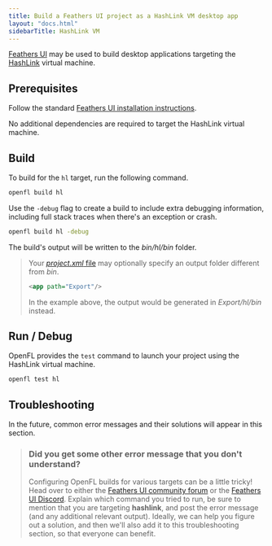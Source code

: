 ```yaml
---
title: Build a Feathers UI project as a HashLink VM desktop app
layout: "docs.html"
sidebarTitle: HashLink VM
---
```


[Feathers UI](/) may be used to build desktop applications targeting the [HashLink](https://hashlink.haxe.org) virtual machine.

## Prerequisites

Follow the standard [Feathers UI installation instructions](./installation.md).

No additional dependencies are required to target the HashLink virtual machine.

## Build

To build for the `hl` target, run the following command.

```sh
openfl build hl
```

Use the `-debug` flag to create a build to include extra debugging information, including full stack traces when there's an exception or crash.

```sh
openfl build hl -debug
```

The build's output will be written to the _bin/hl/bin_ folder.

> Your [_project.xml_ file](https://lime.openfl.org/docs/project-files/xml-format/) may optionally specify an output folder different from _bin_.
>
> ```xml
> <app path="Export"/>
> ```
>
> In the example above, the output would be generated in _Export/hl/bin_ instead.

## Run / Debug

OpenFL provides the `test` command to launch your project using the HashLink virtual machine.

```sh
openfl test hl
```

## Troubleshooting

In the future, common error messages and their solutions will appear in this section.

> ### Did you get some other error message that you don't understand?
>
> Configuring OpenFL builds for various targets can be a little tricky! Head over to either the [Feathers UI community forum](https://community.feathersui.com/) or the [Feathers UI Discord](https://discord.feathersui.com/). Explain which command you tried to run, be sure to mention that you are targeting **hashlink**, and post the error message (and any additional relevant output). Ideally, we can help you figure out a solution, and then we'll also add it to this troubleshooting section, so that everyone can benefit.
